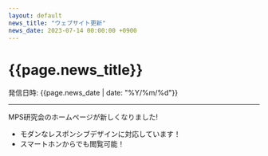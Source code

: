```yaml
---
layout: default
news_title: "ウェブサイト更新"
news_date: 2023-07-14 00:00:00 +0900
---
```


# {{page.news_title}}

発信日時: {{page.news_date | date: "%Y/%m/%d"}}

--------------------------------

MPS研究会のホームページが新しくなりました!

- モダンなレスポンシブデザインに対応しています！
- スマートホンからでも閲覧可能！
